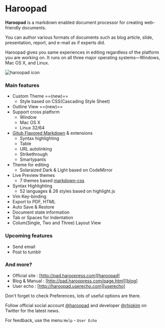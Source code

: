 # Haroopad

**Haroopad** is a markdown enabled document processor for creating web-friendly documents.

You can author various formats of documents such as blog article, slide, presentation, report, and e-mail as if experts did.

Haroopad gives you same experiences in editing regardless of the platform you are working on. It runs on all three major operating systems—Windows, Mac OS X, and Linux.

![haroopad icon](http://pad.haroopress.com/assets/images/logo-small.png)

### Main features

* Custom Theme ==(new)==
  - Style based on CSS(Cascading Style Sheet)
* Outline View ==(new)==
* Support cross platform
  - Window
  - Mac OS X
  - Linux 32/64
* [Gitub Flavored Markdown](http://github.github.com/github-flavored-markdown/) & extensions
	- Syntax highlighting
	- Table
	- URL autolinking
	- Strikethrough
	- Smartypants
* Theme for editing
	- Solaraized Dark & Light based on CodeMirror
* Live Preview themes
	- 7 themes based [markdown-css](https://github.com/rhiokim/markdown-css)
* Syntax Highlighting
	- 52 languages & 26 styles based on highlight.js
* Vim Key-binding
* Export to PDF, HTML
* Auto Save & Restore
* Document state information
* Tab or Spaces for Indentation
* Colum(Single, Two and Three) Layout View

### Upcoming features

* Send email
* Post to tumblr

### And more?

* Official site : [http://pad.haroopress.com][haroopad]
* Blog & Manual : [http://pad.haroopress.com/page.html][blog]
* User echo : [http://haroopad.userecho.com][userecho]

Don't forget to check Preferences, lots of useful options are there.

Follow official social account [@haroopad](https://twitter.com/haroopad) and developer [@rhiokim](https://twitter.com/rhiokim) on Twitter for the latest news.

For feedback, use the menu `Help` - `User Echo`

[haroopad]: http://pad.haroopress.com
[blog]: http://pad.haroopress.com/page.html
[userecho]: http://haroopad.userecho.com